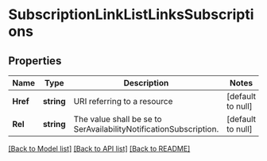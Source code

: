 # SubscriptionLinkListLinksSubscriptions

## Properties
Name | Type | Description | Notes
------------ | ------------- | ------------- | -------------
**Href** | **string** | URI referring to a resource | [default to null]
**Rel** | **string** | The value shall be se to SerAvailabilityNotificationSubscription. | [default to null]

[[Back to Model list]](../README.md#documentation-for-models) [[Back to API list]](../README.md#documentation-for-api-endpoints) [[Back to README]](../README.md)


